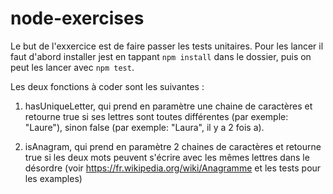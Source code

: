 # node-exercises

Le but de l'exxercice est de faire passer les tests unitaires.
Pour les lancer il faut d'abord installer jest en tappant `npm install` dans le dossier, puis on peut les lancer avec `npm test`.

Les deux fonctions à coder sont les suivantes : 

1) hasUniqueLetter, qui prend en paramètre une chaine de caractères et retourne true si ses lettres sont toutes différentes (par exemple: "Laure"), sinon false (par exemple: "Laura", il y a 2 fois a).

2) isAnagram, qui prend en paramètre 2 chaines de caractères et retourne true si les deux mots peuvent s'écrire avec les mêmes lettres dans le désordre (voir https://fr.wikipedia.org/wiki/Anagramme et les tests pour les examples)